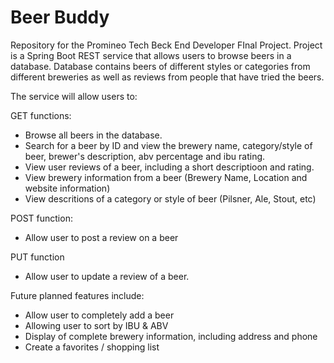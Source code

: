 # Beer Buddy
Repository for the Promineo Tech Beck End Developer FInal Project. Project is a Spring Boot REST service that allows users to browse beers in a database. Database contains beers of different styles or categories from different breweries as well as reviews from people that have tried the beers.

The service will allow users to:

GET functions:
- Browse all beers in the database.
- Search for a beer by ID and view the brewery name, category/style of beer, brewer's description, abv percentage and ibu rating. 
- View user reviews of a beer, including a short descriptioon and rating.
- View brewery information from a beer (Brewery Name, Location and website information)
- View descritions of a category or style of beer (Pilsner, Ale, Stout, etc)

POST function:
- Allow user to post a review on a beer

PUT function
- Allow user to update a review of a beer.

Future planned features include:
- Allow user to completely add a beer
- Allowing user to sort by IBU & ABV
- Display of complete brewery information, including address and phone
- Create a favorites / shopping list
